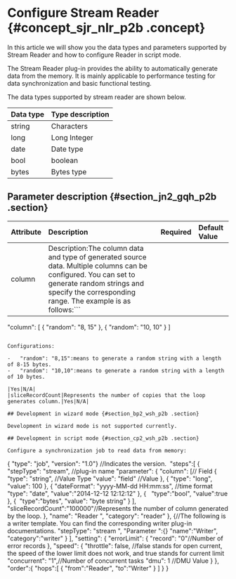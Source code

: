 # Configure Stream Reader {#concept_sjr_nlr_p2b .concept}

In this article we will show you the data types and parameters supported by Stream Reader and how to configure Reader in script mode.

The Stream Reader plug-in provides the ability to automatically generate data from the memory. It is mainly applicable to performance testing for data synchronization and basic functional testing.

The data types supported by stream reader are shown below.

|Data type|Type description|
|:--------|:---------------|
|string|Characters|
|long|Long Integer|
|date|Date type|
|bool|boolean|
|bytes|Bytes type|

## Parameter description​ {#section_jn2_gqh_p2b .section}

|Attribute|Description|Required|Default Value|
|:--------|:----------|:-------|:------------|
|column|Description:The column data and type of generated source data. Multiple columns can be configured. You can set to generate random strings and specify the corresponding range. The example is as follows:```
"column": [
      {
          "random": "8, 15"
      },
      {
          "random": "10, 10"
      }
]
```

Configurations:

-   "random": "8,15":means to generate a random string with a length of 8-15 bytes.
-   "random": "10,10":means to generate a random string with a length of 10 bytes.

|Yes|N/A|
|sliceRecordCount|Represents the number of copies that the loop generates column.|Yes|N/A|

## Development in wizard mode {#section_bp2_wsh_p2b .section}

Development in wizard mode is not supported currently.

## Development in script mode {#section_cp2_wsh_p2b .section}

Configure a synchronization job to read data from memory:

```
{
    "type": "job",
    "version": "1.0"} //Indicates the version.
     "steps":[
        {
            "stepType": "stream", //plug-in name
            "parameter": {
                "column": [// Field
                    {
                        "type": "string", //Value Type
                        "value": "field" //Value
                    },
                    {
                        "type": "long",
                        "value": 100
                    },
                    {
                        "dateFormat": "yyyy-MM-dd HH:mm:ss", //time format
                        "type": "date",
                        "value":"2014-12-12 12:12:12"
                    },
                    {
                         
"type":"bool",
                        "value":true
                    },
                    {
                         "type":"bytes",
                        "value": "byte string"
                    }
                ],
                "sliceRecordCount":"100000"//Represents the number of column generated by the loop.
            },
            "name": "Reader ",
            "category": "reader"
        },
        {//The following is a writer template. You can find the corresponding writer plug-in documentations.
            "stepType": "stream ",
            "Parameter ":{}
            "name":"Writer",
            "category":"writer"
        }
    ],
    "setting": {
        "errorLimit": {
            "record": "0"//Number of error records
        },
        "speed": {
            "throttle": false, //false stands for open current, the speed of the lower limit does not work, and true stands for current limit
            "concurrent": "1",//Number of concurrent tasks
            "dmu": 1 //DMU Value
        }
    },
    "order":{
        "hops":[
            {
                "from":"Reader",
                "to":"Writer"
            }
        ]
    }
}
```

